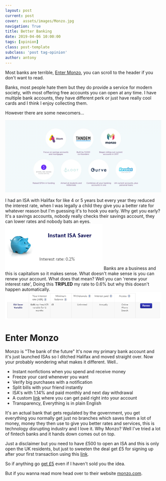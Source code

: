 ```yaml
---
layout: post
current: post
cover:  assets/images/Monzo.jpg
navigation: True
title: Better Banking
date: 2019-04-06 10:00:00
tags: [opinion]
class: post-template
subclass: 'post tag-opinion'
author: antony
---
```


Most banks are terrible, [Enter Monzo](#Monzo), you can scroll to the header if you don't want to read.

Banks, most people hate them but they do provide a service for modern society, with most offering free accounts you can open at any time. I have multiple bank accounts, they have different perk or just have really cool cards and I think I enjoy collecting them.

However there are some newcomers...
<p><img src="assets/images/Fintech.jpg#full" alt="Fintech banks"></p>

I had an ISA with Halifax for like 4 or 5 years but every year they reduced the interest rate, when I was legally a child they give you a better rate for whatever reason but I'm guessing it's to hook you early. Why get you early? It's a savings accounts, nobody really checks their savings account, they can lower rates and nobody bats an eyes.
![alt text](assets/images/monzo2.jpg "Halifax interest")
Banks are a business and this is capitalism so it makes sense. What doesn't make sense is you can renew your account. What does that mean? Well you can 'renew your interest rate', Doing this **TRIPLED** my rate to 0.6% but why this doesn't happen automatically.
![alt text](assets/images/monzo1.jpg "Renewed rate") <a name="Monzo"></a>
# Enter Monzo
Monzo is "The bank of the future" It's now my primary bank account and it's just launched ISAs so I ditched Halifax and moved straight over. Now your probably wondering what makes it different.
Well..
* Instant nonfictions when you spend and receive money
* Freeze your card whenever you want
* Verify big purchases with a notification
* Split bills with your friend instantly
* ISA's with 1.14% and paid monthly and next day withdrawal
* A custom [link](https://monzo.me/antonyleons "My link") where you can get paid right into your account
* Transparency, Everything is in plain English

It's an actual bank that gets regulated by the government, you get everything you normally get just no branches which saves them a lot of money, money they then use to give you better rates and services, this is technology disrupting industry and I love it. Why Monzo? Well I've tried a lot of fintech banks and it hands down comes out on top.

Just a disclaimer but you need to have £500 to open an ISA and this is only open the UK residents, but just to sweeten the deal
get £5 for signing up after your first transaction using this [link](https://join.monzo.com/r/m4oo8cy "Get £5").

So if anything go [get £5](https://join.monzo.com/r/m4oo8cy "Get £5") even if I haven't sold you the idea.

But if you wanna read more head over to their website [monzo.com](https://monzo.com/).
